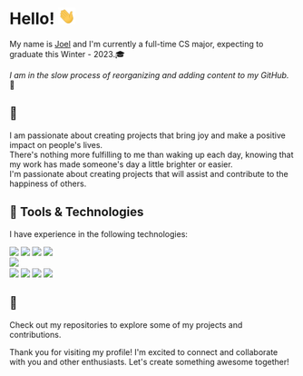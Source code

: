 
<!---
Joelg96/Joelg96 is a ✨ special ✨ repository because its `README.md` (this file) appears on your GitHub profile.
You can click the Preview link to take a look at your changes.
--->
# Hello! <img src="https://raw.githubusercontent.com/StanGirard/StanGirard/master/wave.gif" width="30px">

My name is [Joel](mailto:joelgoode96@gmial.com) and I'm currently a full-time CS major, expecting to graduate this Winter - 2023.🎓

_I am in the slow process of reorganizing and adding content to my GitHub._ 🚀 



## 📝
I am passionate about creating projects that bring joy and make a positive impact on people's lives.<br>
There's nothing more fulfilling to me than waking up each day, knowing that my work has made someone's day a little brighter or easier.<br>
I'm passionate about creating projects that will assist and contribute to the happiness of others.

## 🔧 Tools & Technologies

I have experience in the following technologies:

![](https://img.shields.io/badge/Code-Python-informational?style=flat&logo=python&logoColor=white&color=blue)
![](https://img.shields.io/badge/Code-Java-informational?style=flat&logo=Oracle&logoColor=white&color=blue)
![](https://img.shields.io/badge/Code-HTML-informational?style=flat&logo=html5&logoColor=white&color=blue)
![](https://img.shields.io/badge/Code-CSS-informational?style=flat&logo=css3&logoColor=white&color=blue)<br>
![](https://img.shields.io/badge/Framework-Bootstrap-informational?style=flat&logo=Bootstrap&logoColor=white&color=green)<br>
![](https://img.shields.io/badge/Shell-Bash-informational?style=flat&logo=GNU&logoColor=white&color=red)
![](https://img.shields.io/badge/OS-Mac-informational?style=flat&logo=Apple&logoColor=white&color=red)
![](https://img.shields.io/badge/Editor-Visual%20Studio%20Code-informational?style=flat&logo=visual-studio-code&logoColor=white&color=red)
![](https://img.shields.io/badge/Editor-Eclipse-informational?style=flat&logo=eclipse&logoColor=white&color=red)



## 🌟 

Check out my repositories to explore some of my projects and contributions.

Thank you for visiting my profile! I'm excited to connect and collaborate with you and other enthusiasts. 
Let's create something awesome together! 
